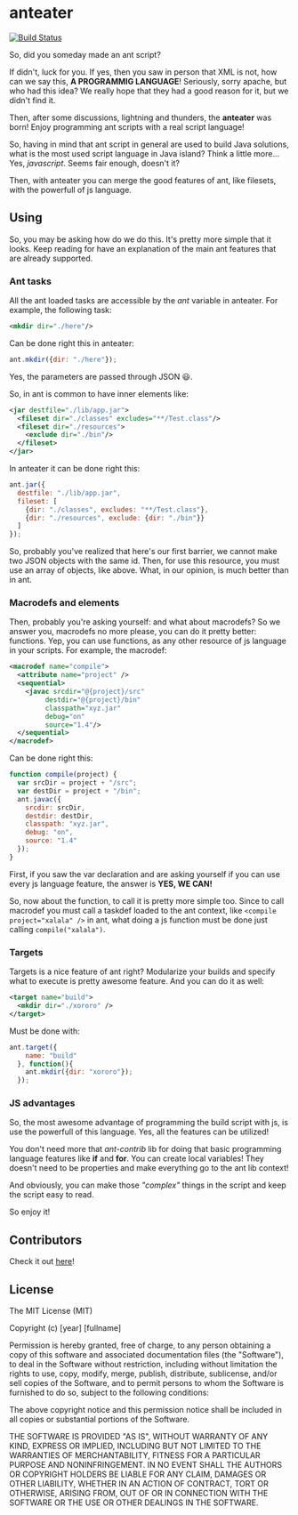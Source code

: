 # anteater

[![Build Status](https://travis-ci.org/Renato-Lorenzi/anteater.png?branch=master)](https://travis-ci.org/Renato-Lorenzi/anteater)

So, did you someday made an ant script?

If didn't, luck for you. If yes, then you saw in person that XML is not, how can we say this, **A PROGRAMMIG LANGUAGE**! Seriously, sorry apache, but who had this idea? We really hope that they had a good reason for it, but we didn't find it.

Then, after some discussions, lightning and thunders, the **anteater** was born! Enjoy programming ant scripts with a real script language!

So, having in mind that ant script in general are used to build Java solutions, what is the most used script language in Java island? Think a little more... Yes, *javascript*. Seems fair enough, doesn't it?

Then, with anteater you can merge the good features of ant, like filesets, with the powerfull of js language.

## Using

So, you may be asking how do we do this. It's pretty more simple that it looks. Keep reading for have an explanation of the main ant features that are already supported.

### Ant tasks

All the ant loaded tasks are accessible by the *ant* variable in anteater. For example, the following task:

```xml
<mkdir dir="./here"/>
```

Can be done right this in anteater:

```javascript
ant.mkdir({dir: "./here"});
```

Yes, the parameters are passed through JSON :smiley:.

So, in ant is common to have inner elements like:

```xml
<jar destfile="./lib/app.jar">
  <fileset dir="./classes" excludes="**/Test.class"/>
  <fileset dir="./resources">
    <exclude dir="./bin"/>
  </fileset>
</jar>
```

In anteater it can be done right this:

```javascript
ant.jar({
  destfile: "./lib/app.jar",
  fileset: [
    {dir: "./classes", excludes: "**/Test.class"},
    {dir: "./resources", exclude: {dir: "./bin"}}
  ]
});
```

So, probably you've realized that here's our first barrier, we cannot make two JSON objects with the same id. Then, for use this resource, you must use an array of objects, like above. What, in our opinion, is much better than in ant.

### Macrodefs and <sequential> elements

Then, probably you're asking yourself: and what about macrodefs? So we answer you, macrodefs no more please, you can do it pretty better: functions. Yep, you can use functions, as any other resource of js language in your scripts. For example, the macrodef:

```xml
<macrodef name="compile">
  <attribute name="project" />
  <sequential>
    <javac srcdir="@{project}/src"
         destdir="@{project}/bin"
         classpath="xyz.jar"
         debug="on"
         source="1.4"/>
  </sequential>
</macrodef>
```

Can be done right this:

```javascript
function compile(project) {
  var srcDir = project + "/src";
  var destDir = project + "/bin";
  ant.javac({
    srcdir: srcDir,
    destdir: destDir,
    classpath: "xyz.jar",
    debug: "on",
    source: "1.4"
  });
}
```

First, if you saw the var declaration and are asking yourself if you can use every js language feature, the answer is **YES, WE CAN!**

So, now about the function, to call it is pretty more simple too. Since to call macrodef you must call a taskdef loaded to the ant context, like `<compile project="xalala" />` in ant, what doing a js function must be done just calling `compile("xalala")`.

### Targets

Targets is a nice feature of ant right? Modularize your builds and specify what to execute is pretty awesome feature. And you can do it as well:

```xml
<target name="build">
  <mkdir dir="./xororo" />
</target>
```

Must be done with:

```javascript
ant.target({
    name: "build"
  }, function(){
    ant.mkdir({dir: "xororo"});
  });
```

### JS advantages

So, the most awesome advantage of programming the build script with js, is use the powerfull of this language. Yes, all the features can be utilized!

You don't need more that *ant-contrib* lib for doing that basic programming language features like **if** and **for**. You can create local variables! They doesn't need to be properties and make everything go to the ant lib context!

And obviously, you can make those *"complex"* things in the script and keep the script easy to read.

So enjoy it!

## Contributors

Check it out [here](https://github.com/Renato-Lorenzi/anteater/contributors)!

## License

The MIT License (MIT)

Copyright (c) [year] [fullname]

Permission is hereby granted, free of charge, to any person obtaining a copy of
this software and associated documentation files (the "Software"), to deal in
the Software without restriction, including without limitation the rights to
use, copy, modify, merge, publish, distribute, sublicense, and/or sell copies of
the Software, and to permit persons to whom the Software is furnished to do so,
subject to the following conditions:

The above copyright notice and this permission notice shall be included in all
copies or substantial portions of the Software.

THE SOFTWARE IS PROVIDED "AS IS", WITHOUT WARRANTY OF ANY KIND, EXPRESS OR
IMPLIED, INCLUDING BUT NOT LIMITED TO THE WARRANTIES OF MERCHANTABILITY, FITNESS
FOR A PARTICULAR PURPOSE AND NONINFRINGEMENT. IN NO EVENT SHALL THE AUTHORS OR
COPYRIGHT HOLDERS BE LIABLE FOR ANY CLAIM, DAMAGES OR OTHER LIABILITY, WHETHER
IN AN ACTION OF CONTRACT, TORT OR OTHERWISE, ARISING FROM, OUT OF OR IN
CONNECTION WITH THE SOFTWARE OR THE USE OR OTHER DEALINGS IN THE SOFTWARE.
